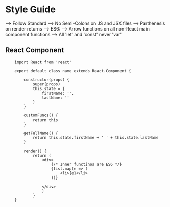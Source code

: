# Style Guide

--> Follow Standard
--> No Semi-Colons on JS and JSX files
--> Parthenesis on render returns
--> ES6: 
    --> Arrow functions on all non-React main component functions 
    --> All 'let' and 'const' never 'var'
    

## React Component

        import React from 'react'

        export default class name extends React.Component {

            constructor(props) {
                super(props)
                this.state = {
                    firstName: '',
                    lastName: ''
                }
            }

            customFuncs() {
                return this
            }

            getFullName() {
                return this.state.firstName + ' ' + this.state.lastName
            }

            render() {
                return (
                    <div>
                        {/* Inner functinos are ES6 */}
                        {list.map(e => (
                            <li>{e}</li>
                        ))}

                    </div>
                    )
                }
        }

